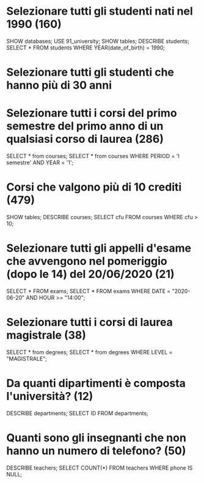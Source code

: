 <!-- Dopo aver creato un nuovo database nel vostro phpMyAdmin e aver importato lo schema allegato, eseguite le query del file allegato.
Cosa consegnare?
Dopo aver testato le vostre query con phpMyAdmin, riportatele in un file .md e caricatelo nella vostra repo.
NOTA:
importate il database usando il file che vi ho passato qui sotto esattamente cosí come é.
NON decomprimete il file prima di importarlo.
STEPS:
Avvia MAMP
Vai alla pagine di PHPMYADMIN visitando la webstart page di mamp > tools > phpmyadmin
Nella sidebar di PHPMYADMIN clicca su new per creare un nuovo database, dagli il nome e clicca su create
Clicca sulla sidebar sul nome del db appena creato
nel menu in alto cerca la voce import
clicca su choose filee seleziona il file db_university.sql.gz
 clicca su go in fondo alla pagina -->

# Selezionare tutti gli studenti nati nel 1990 (160)
SHOW databases; USE 91_university; SHOW tables; DESCRIBE students; SELECT * FROM students WHERE YEAR(date_of_birth) = 1990;
# Selezionare tutti gli studenti che hanno più di 30 anni

# Selezionare tutti i corsi del primo semestre del primo anno di un qualsiasi corso di laurea (286)
SELECT * from courses; SELECT * from courses WHERE PERIOD = 'I semestre' AND YEAR = '1';
# Corsi che valgono più di 10 crediti (479)
SHOW tables; DESCRIBE courses; SELECT cfu FROM courses WHERE cfu > 10;
# Selezionare tutti gli appelli d'esame che avvengono nel pomeriggio (dopo le 14) del 20/06/2020 (21)
SELECT * FROM exams; SELECT * FROM exams WHERE DATE = "2020-06-20" AND HOUR >= "14:00";
# Selezionare tutti i corsi di laurea magistrale (38)
SELECT * from degrees; SELECT * from degrees WHERE LEVEL = "MAGISTRALE";
# Da quanti dipartimenti è composta l'università? (12)
DESCRIBE departments; SELECT ID FROM departments;
# Quanti sono gli insegnanti che non hanno un numero di telefono? (50)
DESCRIBE teachers; SELECT COUNT(*) FROM teachers WHERE phone IS NULL;